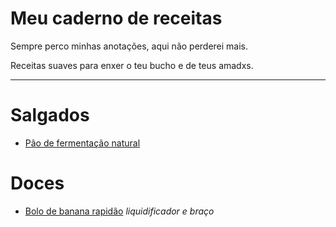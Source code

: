 # Meu caderno de receitas

Sempre perco minhas anotações, aqui não perderei mais.

Receitas suaves para enxer o teu bucho e de teus amadxs.

---

# Salgados

- [Pão de fermentação natural](salgados/pao-fermentacao-natural.md)


# Doces

- [Bolo de banana rapidão](doces/bolo-banana.md) *liquidificador e braço*
